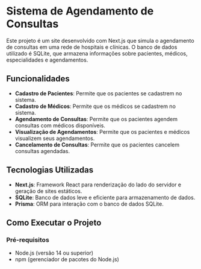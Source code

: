 # Sistema de Agendamento de Consultas

Este projeto é um site desenvolvido com Next.js que simula o agendamento de consultas em uma rede de hospitais e clínicas. O banco de dados utilizado é SQLite, que armazena informações sobre pacientes, médicos, especialidades e agendamentos.

## Funcionalidades

- **Cadastro de Pacientes**: Permite que os pacientes se cadastrem no sistema.
- **Cadastro de Médicos**: Permite que os médicos se cadastrem no sistema.
- **Agendamento de Consultas**: Permite que os pacientes agendem consultas com médicos disponíveis.
- **Visualização de Agendamentos**: Permite que os pacientes e médicos visualizem seus agendamentos.
- **Cancelamento de Consultas**: Permite que os pacientes cancelem consultas agendadas.

## Tecnologias Utilizadas

- **Next.js**: Framework React para renderização do lado do servidor e geração de sites estáticos.
- **SQLite**: Banco de dados leve e eficiente para armazenamento de dados.
- **Prisma**: ORM para interação com o banco de dados SQLite.


## Como Executar o Projeto

### Pré-requisitos

- Node.js (versão 14 ou superior)
- npm (gerenciador de pacotes do Node.js)
